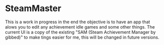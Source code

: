 # SteamMaster

This is a work in progress in the end the objective is to have an app that alows you to edit any achievement idle games and some other things.
The current UI is a copy of the existing "SAM (Steam Achievement Manager by gibbed)" to make tings easier for me, this will be changed in future versions.
